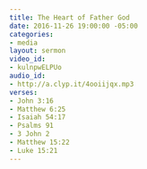 ```yaml
---
title: The Heart of Father God
date: 2016-11-26 19:00:00 -05:00
categories:
- media
layout: sermon
video_id:
- kulnpwELPUo
audio_id:
- http://a.clyp.it/4ooiijqx.mp3
verses:
- John 3:16
- Matthew 6:25
- Isaiah 54:17
- Psalms 91
- 3 John 2
- Matthew 15:22
- Luke 15:21
---
```



